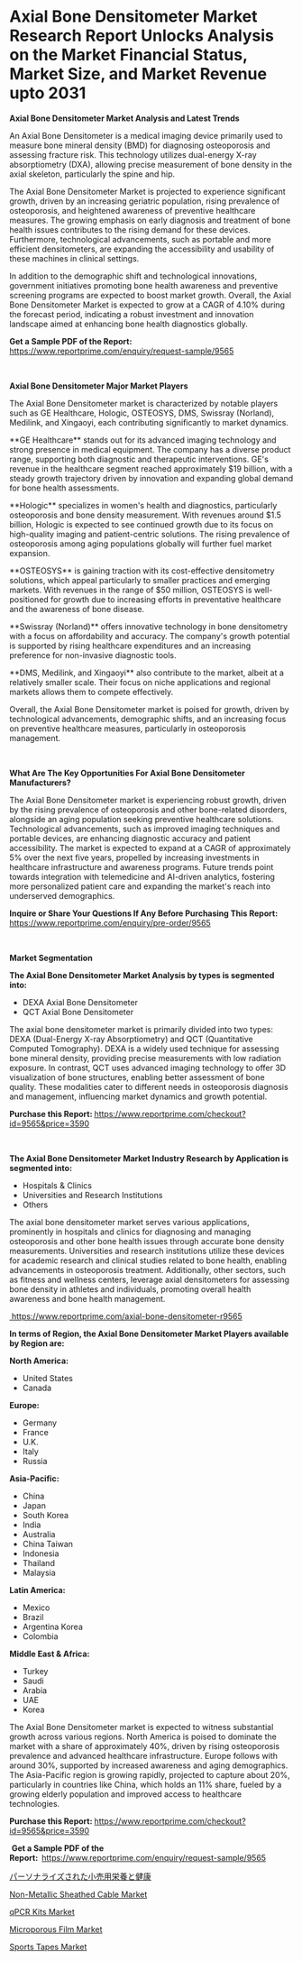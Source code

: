 <p><h1>Axial Bone Densitometer Market Research Report Unlocks Analysis on the Market Financial Status, Market Size, and Market Revenue upto 2031</h1></p><p><strong>Axial Bone Densitometer Market Analysis and Latest Trends</strong></p>
<p><p>An Axial Bone Densitometer is a medical imaging device primarily used to measure bone mineral density (BMD) for diagnosing osteoporosis and assessing fracture risk. This technology utilizes dual-energy X-ray absorptiometry (DXA), allowing precise measurement of bone density in the axial skeleton, particularly the spine and hip.</p><p>The Axial Bone Densitometer Market is projected to experience significant growth, driven by an increasing geriatric population, rising prevalence of osteoporosis, and heightened awareness of preventive healthcare measures. The growing emphasis on early diagnosis and treatment of bone health issues contributes to the rising demand for these devices. Furthermore, technological advancements, such as portable and more efficient densitometers, are expanding the accessibility and usability of these machines in clinical settings.</p><p>In addition to the demographic shift and technological innovations, government initiatives promoting bone health awareness and preventive screening programs are expected to boost market growth. Overall, the Axial Bone Densitometer Market is expected to grow at a CAGR of 4.10% during the forecast period, indicating a robust investment and innovation landscape aimed at enhancing bone health diagnostics globally.</p></p>
<p><strong>Get a Sample PDF of the Report:&nbsp;</strong> <a href="https://www.reportprime.com/enquiry/request-sample/9565">https://www.reportprime.com/enquiry/request-sample/9565</a></p>
<p>&nbsp;</p>
<p><strong>Axial Bone Densitometer Major Market Players</strong></p>
<p><p>The Axial Bone Densitometer market is characterized by notable players such as GE Healthcare, Hologic, OSTEOSYS, DMS, Swissray (Norland), Medilink, and Xingaoyi, each contributing significantly to market dynamics.</p><p>**GE Healthcare** stands out for its advanced imaging technology and strong presence in medical equipment. The company has a diverse product range, supporting both diagnostic and therapeutic interventions. GE's revenue in the healthcare segment reached approximately $19 billion, with a steady growth trajectory driven by innovation and expanding global demand for bone health assessments.</p><p>**Hologic** specializes in women's health and diagnostics, particularly osteoporosis and bone density measurement. With revenues around $1.5 billion, Hologic is expected to see continued growth due to its focus on high-quality imaging and patient-centric solutions. The rising prevalence of osteoporosis among aging populations globally will further fuel market expansion.</p><p>**OSTEOSYS** is gaining traction with its cost-effective densitometry solutions, which appeal particularly to smaller practices and emerging markets. With revenues in the range of $50 million, OSTEOSYS is well-positioned for growth due to increasing efforts in preventative healthcare and the awareness of bone disease.</p><p>**Swissray (Norland)** offers innovative technology in bone densitometry with a focus on affordability and accuracy. The company's growth potential is supported by rising healthcare expenditures and an increasing preference for non-invasive diagnostic tools.</p><p>**DMS, Medilink, and Xingaoyi** also contribute to the market, albeit at a relatively smaller scale. Their focus on niche applications and regional markets allows them to compete effectively.</p><p>Overall, the Axial Bone Densitometer market is poised for growth, driven by technological advancements, demographic shifts, and an increasing focus on preventive healthcare measures, particularly in osteoporosis management.</p></p>
<p>&nbsp;</p>
<p><strong>What Are The Key Opportunities For Axial Bone Densitometer Manufacturers?</strong></p>
<p><p>The Axial Bone Densitometer market is experiencing robust growth, driven by the rising prevalence of osteoporosis and other bone-related disorders, alongside an aging population seeking preventive healthcare solutions. Technological advancements, such as improved imaging techniques and portable devices, are enhancing diagnostic accuracy and patient accessibility. The market is expected to expand at a CAGR of approximately 5% over the next five years, propelled by increasing investments in healthcare infrastructure and awareness programs. Future trends point towards integration with telemedicine and AI-driven analytics, fostering more personalized patient care and expanding the market's reach into underserved demographics.</p></p>
<p><strong>Inquire or Share Your Questions If Any Before Purchasing This Report:</strong> <a href="https://www.reportprime.com/enquiry/pre-order/9565">https://www.reportprime.com/enquiry/pre-order/9565</a></p>
<p>&nbsp;</p>
<p><strong>Market Segmentation</strong></p>
<p><strong>The Axial Bone Densitometer Market Analysis by types is segmented into:</strong></p>
<p><ul><li>DEXA Axial Bone Densitometer</li><li>QCT Axial Bone Densitometer</li></ul></p>
<p><p>The axial bone densitometer market is primarily divided into two types: DEXA (Dual-Energy X-ray Absorptiometry) and QCT (Quantitative Computed Tomography). DEXA is a widely used technique for assessing bone mineral density, providing precise measurements with low radiation exposure. In contrast, QCT uses advanced imaging technology to offer 3D visualization of bone structures, enabling better assessment of bone quality. These modalities cater to different needs in osteoporosis diagnosis and management, influencing market dynamics and growth potential.</p></p>
<p><strong>Purchase this Report:&nbsp;</strong><a href="https://www.reportprime.com/checkout?id=9565&price=3590">https://www.reportprime.com/checkout?id=9565&price=3590</a></p>
<p>&nbsp;</p>
<p><strong>The Axial Bone Densitometer Market Industry Research by Application is segmented into:</strong></p>
<p><ul><li>Hospitals & Clinics</li><li>Universities and Research Institutions</li><li>Others</li></ul></p>
<p><p>The axial bone densitometer market serves various applications, prominently in hospitals and clinics for diagnosing and managing osteoporosis and other bone health issues through accurate bone density measurements. Universities and research institutions utilize these devices for academic research and clinical studies related to bone health, enabling advancements in osteoporosis treatment. Additionally, other sectors, such as fitness and wellness centers, leverage axial densitometers for assessing bone density in athletes and individuals, promoting overall health awareness and bone health management.</p></p>
<p><a href="https://www.reportprime.com/axial-bone-densitometer-r9565">&nbsp;https://www.reportprime.com/axial-bone-densitometer-r9565</a></p>
<p><strong>In terms of Region, the Axial Bone Densitometer Market Players available by Region are:</strong></p>
<p>
    <p> <strong> North America: </strong>
        <ul>
            <li>United States</li>
            <li>Canada</li>
        </ul>
        </p> 
    <p> <strong> Europe: </strong>
        <ul>
            <li>Germany</li>
            <li>France</li>
            <li>U.K.</li>
            <li>Italy</li>
            <li>Russia</li>
        </ul>
        </p> 
    <p> <strong> Asia-Pacific: </strong>
        <ul>
            <li>China</li>
            <li>Japan</li>
            <li>South Korea</li>
            <li>India</li>
            <li>Australia</li>
            <li>China Taiwan</li>
            <li>Indonesia</li>
            <li>Thailand</li>
            <li>Malaysia</li>
        </ul>
        </p> 
    <p> <strong> Latin America: </strong>
        <ul>
            <li>Mexico</li>
            <li>Brazil</li>
            <li>Argentina Korea</li>
            <li>Colombia</li>
        </ul>
        </p> 
    <p> <strong> Middle East & Africa: </strong>
        <ul>
            <li>Turkey</li>
            <li>Saudi</li>
            <li>Arabia</li>
            <li>UAE</li>
            <li>Korea</li>
        </ul>
    </p>
    </p>
<p><p>The Axial Bone Densitometer market is expected to witness substantial growth across various regions. North America is poised to dominate the market with a share of approximately 40%, driven by rising osteoporosis prevalence and advanced healthcare infrastructure. Europe follows with around 30%, supported by increased awareness and aging demographics. The Asia-Pacific region is growing rapidly, projected to capture about 20%, particularly in countries like China, which holds an 11% share, fueled by a growing elderly population and improved access to healthcare technologies.</p></p>
<p><strong>Purchase this Report: </strong><a href="https://www.reportprime.com/checkout?id=9565&price=3590">https://www.reportprime.com/checkout?id=9565&price=3590</a></p>
<p>&nbsp;<strong>Get a Sample PDF of the Report:&nbsp;&nbsp;</strong><a href="https://www.reportprime.com/enquiry/request-sample/9565">https://www.reportprime.com/enquiry/request-sample/9565</a></p>
<p><strong></strong></p>
<p><p><a href="https://medium.com/@olyy49keyt/%E3%83%91%E3%83%BC%E3%82%BD%E3%83%8A%E3%83%A9%E3%82%A4%E3%82%BA%E3%81%95%E3%82%8C%E3%81%9F%E5%B0%8F%E5%A3%B2%E6%A0%84%E9%A4%8A%E3%81%8A%E3%82%88%E3%81%B3%E3%82%A6%E3%82%A7%E3%83%AB%E3%83%8D%E3%82%B9%E5%B8%82%E5%A0%B4%E3%81%AE%E6%A6%82%E8%A6%81-%E5%9C%B0%E5%9F%9F%E3%81%AE%E5%B1%95%E6%9C%9B%E3%81%A8%E7%AB%B6%E4%BA%89%E6%88%A6%E7%95%A5%E3%81%AB%E9%96%A2%E3%81%99%E3%82%8B%E6%83%85%E5%A0%B1-2024%E5%B9%B4%E3%81%8B%E3%82%892031%E5%B9%B4%E3%81%BE%E3%81%A7%E3%81%AE%E6%9C%9F%E9%96%93%E3%81%AB%E3%81%8A%E3%81%91%E3%82%8B%E4%BA%88%E6%B8%AC%E3%81%A7%E3%81%AF-%E5%B9%B4%E5%B9%B3%E5%9D%87%E6%88%90%E9%95%B7%E7%8E%87-cagr-%E3%81%8C6-4-%E3%81%A7%E6%88%90%E9%95%B7%E3%81%99%E3%82%8B%E8%A6%8B%E8%BE%BC%E3%81%BF%E3%81%A7%E3%81%99-55996e547f32">パーソナライズされた小売用栄養と健康</a></p><p><a href="https://medium.com/@dan.murray5879/the-non-metallic-sheathed-cable-market-has-grown-significantly-as-a-result-of-several-important-04ed0e37e1e8">Non-Metallic Sheathed Cable Market</a></p><p><a href="https://github.com/jeffreybishop26/Market-Research-Report-List-1/blob/main/qpcr-kits-market.md">qPCR Kits Market</a></p><p><a href="https://issuu.com/reportprime-2/docs/microporous-film-market-size-2030.p_9114b64390034b">Microporous Film Market</a></p><p><a href="https://www.linkedin.com/pulse/sports-tapes-market-global-regional-analysis-focus-region-ec99c?trackingId=K1%2F4OKiBSYiUf%2BsRHxsswQ%3D%3D">Sports Tapes Market</a></p></p>